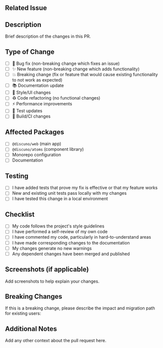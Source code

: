## Related Issue

<!--
Please link the issue that this PR addresses. For example:
Closes #123
-->

## Description

Brief description of the changes in this PR.

## Type of Change

- [ ] 🐛 Bug fix (non-breaking change which fixes an issue)
- [ ] ✨ New feature (non-breaking change which adds functionality)
- [ ] 💥 Breaking change (fix or feature that would cause existing functionality to not work as expected)
- [ ] 📚 Documentation update
- [ ] 🎨 Style/UI changes
- [ ] ♻️ Code refactoring (no functional changes)
- [ ] ⚡ Performance improvements
- [ ] 🧪 Test updates
- [ ] 🔧 Build/CI changes

## Affected Packages

- [ ] `@discuno/web` (main app)
- [ ] `@discuno/atoms` (component library)
- [ ] Monorepo configuration
- [ ] Documentation

## Testing

- [ ] I have added tests that prove my fix is effective or that my feature works
- [ ] New and existing unit tests pass locally with my changes
- [ ] I have tested this change in a local environment

## Checklist

- [ ] My code follows the project's style guidelines
- [ ] I have performed a self-review of my own code
- [ ] I have commented my code, particularly in hard-to-understand areas
- [ ] I have made corresponding changes to the documentation
- [ ] My changes generate no new warnings
- [ ] Any dependent changes have been merged and published

## Screenshots (if applicable)

Add screenshots to help explain your changes.

## Breaking Changes

If this is a breaking change, please describe the impact and migration path for existing users:

## Additional Notes

Add any other context about the pull request here.